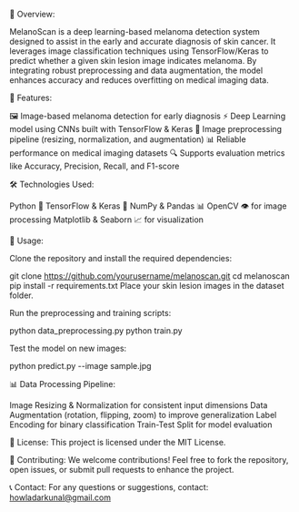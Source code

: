 📌 Overview:

MelanoScan is a deep learning-based melanoma detection system designed to assist in the early and accurate diagnosis of skin cancer.
It leverages image classification techniques using TensorFlow/Keras to predict whether a given skin lesion image indicates melanoma.
By integrating robust preprocessing and data augmentation, the model enhances accuracy and reduces overfitting on medical imaging data.

🚀 Features:

🖼 Image-based melanoma detection for early diagnosis
⚡ Deep Learning model using CNNs built with TensorFlow & Keras
🎨 Image preprocessing pipeline (resizing, normalization, and augmentation)
📊 Reliable performance on medical imaging datasets
🔍 Supports evaluation metrics like Accuracy, Precision, Recall, and F1-score

🛠 Technologies Used:

Python 🐍
TensorFlow & Keras 🤖
NumPy & Pandas 📊
OpenCV 👁 for image processing
Matplotlib & Seaborn 📈 for visualization

🎯 Usage:

Clone the repository and install the required dependencies:

git clone https://github.com/yourusername/melanoscan.git
cd melanoscan
pip install -r requirements.txt
Place your skin lesion images in the dataset folder.

Run the preprocessing and training scripts:

python data_preprocessing.py
python train.py

Test the model on new images:

python predict.py --image sample.jpg

📊 Data Processing Pipeline:

Image Resizing & Normalization for consistent input dimensions
Data Augmentation (rotation, flipping, zoom) to improve generalization
Label Encoding for binary classification
Train-Test Split for model evaluation

📜 License:
This project is licensed under the MIT License.

🤝 Contributing:
We welcome contributions!
Feel free to fork the repository, open issues, or submit pull requests to enhance the project.

📞 Contact:
For any questions or suggestions, contact: howladarkunal@gmail.com
